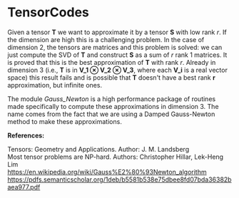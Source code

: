 # TensorCodes

Given a tensor **T** we want to approximate it by a tensor **S** with low rank *r*. If the dimension are high this is a challenging problem. In the case of dimension 2, the tensors are matrices and this problem is solved: we can just compute the SVD of **T** and construct **S** as a sum of *r* rank 1 matrices. It is proved that this is the best approximation of **T** with rank *r*. Already in dimension 3 (i.e., **T** is in **V_1 ⊗ V_2 ⊗ V_3**, where each **V_i** is a real vector space) this result fails and is possible that **T** doesn't have a best rank **r** approximation, but infinite ones.

The module *Gauss_Newton* is a high performance package of routines made specifically to compute these approximations in dimension 3. The name comes from the fact that we are using a Damped Gauss-Newton method to make these approximations. 

**References:**<br />

Tensors: Geometry and Applications. Author: J. M. Landsberg<br />
Most tensor problems are NP-hard. Authors: Christopher Hillar, Lek-Heng Lim<br />
https://en.wikipedia.org/wiki/Gauss%E2%80%93Newton_algorithm<br />
https://pdfs.semanticscholar.org/1deb/b5581b538e75dbee8fd07bda36382baea977.pdf
